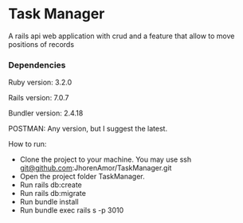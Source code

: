 

# Task Manager 

A rails api web application with crud and a feature that allow to move positions of records

### Dependencies
Ruby version: 3.2.0

Rails version: 7.0.7

Bundler version: 2.4.18

POSTMAN: Any version, but I suggest the latest.

How to run:
* Clone the project to your machine. You may use ssh git@github.com:JhorenAmor/TaskManager.git
* Open the project folder TaskManager.
* Run rails db:create
* Run rails db:migrate
* Run bundle install
* Run bundle exec rails s -p 3010
